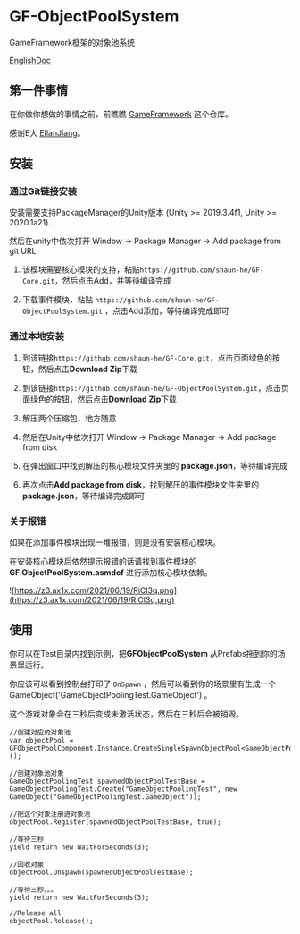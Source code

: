 # GF-ObjectPoolSystem

GameFramework框架的对象池系统

[EnglishDoc](README.md)

## 第一件事情

在你做你想做的事情之前，前瞧瞧 [GameFramework](https://github.com/EllanJiang/GameFramework) 这个仓库。

感谢E大 [EllanJiang](https://github.com/EllanJiang)。

## 安装

### 通过Git链接安装

安装需要支持PackageManager的Unity版本 (Unity >= 2019.3.4f1, Unity >= 2020.1a21). 

然后在unity中依次打开 Window -> Package Manager -> Add package from git URL

1. 该模块需要核心模块的支持，粘贴`https://github.com/shaun-he/GF-Core.git`，然后点击Add，并等待编译完成

2. 下载事件模块，粘贴 `https://github.com/shaun-he/GF-ObjectPoolSystem.git` ，点击Add添加，等待编译完成即可

### 通过本地安装

1. 到该链接`https://github.com/shaun-he/GF-Core.git`，点击页面绿色的按钮，然后点击**Download Zip**下载

2. 到该链接`https://github.com/shaun-he/GF-ObjectPoolSystem.git`，点击页面绿色的按钮，然后点击**Download Zip**下载

3. 解压两个压缩包，地方随意

4. 然后在Unity中依次打开 Window -> Package Manager -> Add package from disk

5. 在弹出窗口中找到解压的核心模块文件夹里的 **package.json**，等待编译完成

6. 再次点击**Add package from disk**，找到解压的事件模块文件夹里的**package.json**，等待编译完成即可

### 关于报错

如果在添加事件模块出现一堆报错，则是没有安装核心模块。

在安装核心模块后依然提示报错的话请找到事件模块的 **GF.ObjectPoolSystem.asmdef** 进行添加核心模块依赖。

![https://z3.ax1x.com/2021/06/19/RiCl3q.png](https://z3.ax1x.com/2021/06/19/RiCl3q.png)

## 使用

你可以在Test目录内找到示例，把**GFObjectPoolSystem** 从Prefabs拖到你的场景里运行。

你应该可以看到控制台打印了 `OnSpawn` ，然后可以看到你的场景里有生成一个GameObject('GameObjectPoolingTest.GameObject') 。

这个游戏对象会在三秒后变成未激活状态，然后在三秒后会被销毁。

```
//创建对应的对象池
var objectPool = GFObjectPoolComponent.Instance.CreateSingleSpawnObjectPool<GameObjectPoolingTest>();

//创建对象池对象
GameObjectPoolingTest spawnedObjectPoolTestBase = GameObjectPoolingTest.Create("GameObjectPoolingTest", new GameObject("GameObjectPoolingTest.GameObject"));

//把这个对象注册进对象池
objectPool.Register(spawnedObjectPoolTestBase, true);

//等待三秒
yield return new WaitForSeconds(3);

//回收对象
objectPool.Unspawn(spawnedObjectPoolTestBase);

//等待三秒。。。
yield return new WaitForSeconds(3);

//Release all
objectPool.Release();
```
